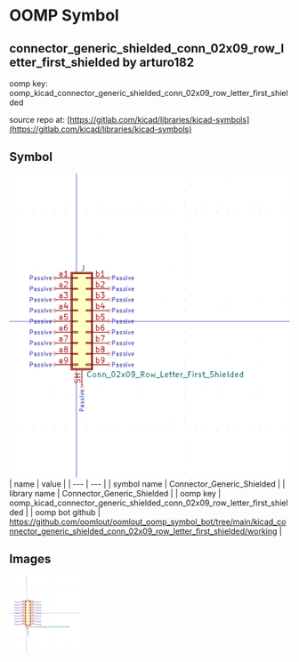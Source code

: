 # OOMP Symbol  
## connector_generic_shielded_conn_02x09_row_letter_first_shielded  by arturo182  
  
oomp key: oomp_kicad_connector_generic_shielded_conn_02x09_row_letter_first_shielded  
  
source repo at: [https://gitlab.com/kicad/libraries/kicad-symbols](https://gitlab.com/kicad/libraries/kicad-symbols)  
## Symbol  
  
[![working.png](working_600.png)](working.png)  
| name | value | 
| --- | --- | 
| symbol name | Connector_Generic_Shielded | 
| library name | Connector_Generic_Shielded | 
| oomp key | oomp_kicad_connector_generic_shielded_conn_02x09_row_letter_first_shielded | 
| oomp bot github | https://github.com/oomlout/oomlout_oomp_symbol_bot/tree/main/kicad_connector_generic_shielded_conn_02x09_row_letter_first_shielded/working | 
## Images  
  
[![working.png](working_140.png)](working.png)  
